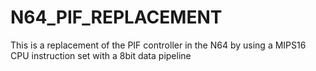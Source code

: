 # N64_PIF_REPLACEMENT
This is a replacement of the PIF controller in the N64 by using a MIPS16 CPU instruction set with a 8bit data pipeline
